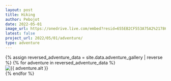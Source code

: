 ```yaml
---
layout: post
title: Hiking
author: Pebojot
date: 2022-05-01
image_url: https://onedrive.live.com/embed?resid=655EB2CF553A75A2%217861&authkey=%21AHXT-pJfSAFMIr0
latest: false
project_url: 2022/05/01/adventure/
type: adventure
---
```


<div class="container">
  <div class="row">
    {% assign reversed_adventure_data = site.data.adventure_gallery | reverse %}
    {% for adventure in reversed_adventure_data %}
      <div class="col-md-4 mt-3 col-lg-3">
        <!-- Image thumbnail -->
        <img src="{{ adventure.src }}" class="img-fluid custom-img w-100" alt="{{ adventure.alt }}">
      </div>
    {% endfor %}
  </div>
</div>
